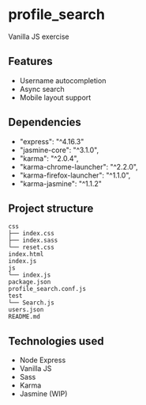 # profile_search
Vanilla JS exercise

## Features
- Username autocompletion
- Async search
- Mobile layout support

## Dependencies
- "express": "^4.16.3"
- "jasmine-core": "^3.1.0",
- "karma": "^2.0.4",
- "karma-chrome-launcher": "^2.2.0",
- "karma-firefox-launcher": "^1.1.0",
- "karma-jasmine": "^1.1.2"

## Project structure
```
css
├── index.css
├── index.sass
└── reset.css
index.html
index.js
js
└── index.js
package.json
profile_search.conf.js
test
└── Search.js
users.json
README.md
```

## Technologies used
- Node Express
- Vanilla JS
- Sass
- Karma
- Jasmine (WIP)

